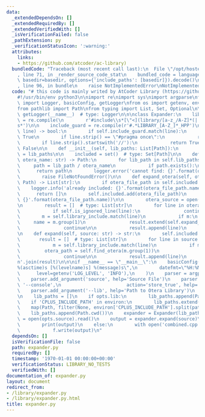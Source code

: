 ```yaml
---
data:
  _extendedDependsOn: []
  _extendedRequiredBy: []
  _extendedVerifiedWith: []
  _isVerificationFailed: false
  _pathExtension: py
  _verificationStatusIcon: ':warning:'
  attributes:
    links:
    - https://github.com/atcoder/ac-library)
  bundledCode: "Traceback (most recent call last):\n  File \"/opt/hostedtoolcache/Python/3.10.1/x64/lib/python3.10/site-packages/onlinejudge_verify/documentation/build.py\"\
    , line 71, in _render_source_code_stat\n    bundled_code = language.bundle(stat.path,\
    \ basedir=basedir, options={'include_paths': [basedir]}).decode()\n  File \"/opt/hostedtoolcache/Python/3.10.1/x64/lib/python3.10/site-packages/onlinejudge_verify/languages/python.py\"\
    , line 96, in bundle\n    raise NotImplementedError\nNotImplementedError\n"
  code: "# this code is mainly writed by AtCoder Library (https://github.com/atcoder/ac-library)\n\
    #!/usr/bin/env python3\n\nimport re\nimport sys\nimport argparse\nfrom logging\
    \ import Logger, basicConfig, getLogger\nfrom os import getenv, environ, pathsep\n\
    from pathlib import Path\nfrom typing import List, Set, Optional\n\n\nlogger =\
    \ getLogger(__name__)  # type: Logger\n\n\nclass Expander:\n    library_include\
    \ = re.compile(\n        r'#include\\s*[\"<](library/[a-z_/A-Z]*(|.hpp))[\">]\\\
    s*')\n\n    include_guard = re.compile(r'#.*LIBRARY_[A-Z_]*_HPP')\n\n    def is_ignored_line(self,\
    \ line) -> bool:\n        if self.include_guard.match(line):\n            return\
    \ True\n        if line.strip() == \"#pragma once\":\n            return True\n\
    \        if line.strip().startswith('//'):\n            return True\n        return\
    \ False\n\n    def __init__(self, lib_paths: List[Path]):\n        self.lib_paths\
    \ = lib_paths\n\n    included = set()  # type: Set[Path]\n\n    def find_otera(self,\
    \ otera_name: str) -> Path:\n        for lib_path in self.lib_paths:\n       \
    \     path = lib_path / otera_name\n            if path.exists():\n          \
    \      return path\n        logger.error('cannot find: {}'.format(otera_name))\n\
    \        raise FileNotFoundError()\n\n    def expand_otera(self, otera_file_path:\
    \ Path) -> List[str]:\n        if otera_file_path in self.included:\n        \
    \    logger.info('already included: {}'.format(otera_file_path.name))\n      \
    \      return []\n        self.included.add(otera_file_path)\n        logger.info('include:\
    \ {}'.format(otera_file_path.name))\n\n        otera_source = open(str(otera_file_path)).read()\n\
    \n        result = []  # type: List[str]\n        for line in otera_source.splitlines():\n\
    \            if self.is_ignored_line(line):\n                continue\n\n    \
    \        m = self.library_include.match(line)\n            if m:\n           \
    \     name = m.group(1)\n                result.extend(self.expand_otera(self.find_otera(name)))\n\
    \                continue\n\n            result.append(line)\n        return result\n\
    \n    def expand(self, source: str) -> str:\n        self.included = set()\n \
    \       result = []  # type: List[str]\n        for line in source.splitlines():\n\
    \            m = self.library_include.match(line)\n            if m:\n       \
    \         otera_path = self.find_otera(m.group(1))\n                result.extend(self.expand_otera(otera_path))\n\
    \                continue\n\n            result.append(line)\n        return '\\\
    n'.join(result)\n\n\nif __name__ == \"__main__\":\n    basicConfig(\n        format=\"\
    %(asctime)s [%(levelname)s] %(message)s\",\n        datefmt=\"%H:%M:%S\",\n  \
    \      level=getenv('LOG_LEVEL', 'INFO'),\n    )\n    parser = argparse.ArgumentParser(description='Expander')\n\
    \    parser.add_argument('source', help='Source File')\n    parser.add_argument('-c',\
    \ '--console',\n                        action='store_true', help='Print to Console')\n\
    \    parser.add_argument('--lib', help='Path to Otera Library')\n    opts = parser.parse_args()\n\
    \n    lib_paths = []\n    if opts.lib:\n        lib_paths.append(Path(opts.lib))\n\
    \    if 'CPLUS_INCLUDE_PATH' in environ:\n        lib_paths.extend(\n        \
    \    map(Path, filter(None, environ['CPLUS_INCLUDE_PATH'].split(pathsep))))\n\
    \    lib_paths.append(Path.cwd())\n    expander = Expander(lib_paths)\n    source\
    \ = open(opts.source).read()\n    output = expander.expand(source)\n\n    if opts.console:\n\
    \        print(output)\n    else:\n        with open('combined.cpp', 'w') as f:\n\
    \            f.write(output)\n"
  dependsOn: []
  isVerificationFile: false
  path: expander.py
  requiredBy: []
  timestamp: '1970-01-01 00:00:00+00:00'
  verificationStatus: LIBRARY_NO_TESTS
  verifiedWith: []
documentation_of: expander.py
layout: document
redirect_from:
- /library/expander.py
- /library/expander.py.html
title: expander.py
---
```


